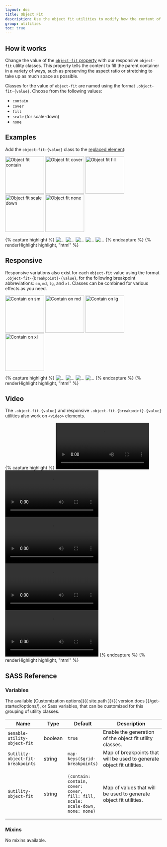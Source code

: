```yaml
---
layout: doc
title: Object Fit
description: Use the object fit utilities to modify how the content of a <a href="https://developer.mozilla.org/en-US/docs/Web/CSS/Replaced_element">replaced element</a>, such as an <code>&lt;img&gt;</code> or <code>&lt;video&gt;</code>, should be resized to fit its container.
group: utilities
toc: true
---
```


## How it works

Change the value of the [`object-fit` property](https://developer.mozilla.org/en-US/docs/Web/CSS/object-fit) with our responsive `object-fit` utility classes. This property tells the content to fill the parent container in a variety of ways, such as preserving the aspect ratio or stretching to take up as much space as possible.

Classes for the value of `object-fit` are named using the format `.object-fit-{value}`. Choose from the following values:

- `contain`
- `cover`
- `fill`
- `scale` (for scale-down)
- `none`

## Examples

Add the `object-fit-{value}` class to the [replaced element](https://developer.mozilla.org/en-US/docs/Web/CSS/Replaced_element):

<div class="cf-example d-flex overflow-auto">
  <img style="width: 125px; height: 120px;" class="me-0_25 object-fit-contain border radius" src="{{ site.path }}/assets/{{ version.docs }}/img/test.gif" alt="Object fit contain">
  <img style="width: 125px; height: 120px;" class="me-0_25 object-fit-cover border radius" src="{{ site.path }}/assets/{{ version.docs }}/img/test.gif" alt="Object fit cover">
  <img style="width: 125px; height: 120px;" class="me-0_25 object-fit-fill border radius" src="{{ site.path }}/assets/{{ version.docs }}/img/test.gif" alt="Object fit fill">
  <img style="width: 125px; height: 120px;" class="me-0_25 object-fit-contain scale radius" src="{{ site.path }}/assets/{{ version.docs }}/img/test.gif" alt="Object fit scale down">
  <img style="width: 125px; height: 120px;" class="me-0_25 object-fit-none border radius" src="{{ site.path }}/assets/{{ version.docs }}/img/test.gif" alt="Object fit none">
</div>

{% capture highlight %}
<img src="..." class="object-fit-contain border radius" alt="...">
<img src="..." class="object-fit-cover border radius" alt="...">
<img src="..." class="object-fit-fill border radius" alt="...">
<img src="..." class="object-fit-scale border radius" alt="...">
<img src="..." class="object-fit-none border radius" alt="...">
{% endcapture %}
{% renderHighlight highlight, "html" %}

## Responsive

Responsive variations also exist for each `object-fit` value using the format `.object-fit-{breakpoint}-{value}`, for the following breakpoint abbreviations: `sm`, `md`, `lg`, and `xl`. Classes can be combined for various effects as you need.

<div class="cf-example d-flex overflow-auto">
  <img style="width: 125px; height: 120px;" class="me-0_25 object-fit-sm-contain border radius" src="{{ site.path }}/assets/{{ version.docs }}/img/test.gif" alt="Contain on sm">
  <img style="width: 125px; height: 120px;" class="me-0_25 object-fit-md-contain border radius" src="{{ site.path }}/assets/{{ version.docs }}/img/test.gif" alt="Contain on md">
  <img style="width: 125px; height: 120px;" class="me-0_25 object-fit-lg-contain border radius" src="{{ site.path }}/assets/{{ version.docs }}/img/test.gif" alt="Contain on lg">
  <img style="width: 125px; height: 120px;" class="me-0_25 object-fit-xl-contain border radius" src="{{ site.path }}/assets/{{ version.docs }}/img/test.gif" alt="Contain on xl">
</div>

{% capture highlight %}
<img src="..." class="object-fit-sm-contain border radius" alt="...">
<img src="..." class="object-fit-md-contain border radius" alt="...">
<img src="..." class="object-fit-mg-contain border radius" alt="...">
<img src="..." class="object-fit-xl-contain border radius" alt="...">
{% endcapture %}
{% renderHighlight highlight, "html" %}

## Video

The `.object-fit-{value}` and responsive `.object-fit-{breakpoint}-{value}` utilities also work on `<video>` elements.

{% capture highlight %}
<video src="..." class="object-fit-contain" autoplay></video>
<video src="..." class="object-fit-cover" autoplay></video>
<video src="..." class="object-fit-fill" autoplay></video>
<video src="..." class="object-fit-scale" autoplay></video>
<video src="..." class="object-fit-none" autoplay></video>
{% endcapture %}
{% renderHighlight highlight, "html" %}

## SASS Reference

### Variables

The available [Customization options]({{ site.path }}/{{ version.docs }}/get-started/options/), or Sass variables, that can be customized for this grouping of utility classes.

<div class="table-scroll">
  <table class="table table-bordered table-striped">
    <thead>
      <tr>
        <th style="width: 100px;">Name</th>
        <th style="width: 50px;">Type</th>
        <th style="width: 50px;">Default</th>
        <th>Description</th>
      </tr>
    </thead>
    <tbody>
      <tr>
        <td><code>$enable-utility-object-fit</code></td>
        <td>boolean</td>
        <td><code>true</code></td>
        <td>
          Enable the generation of the object fit utility classes.
        </td>
      </tr>
      <tr>
        <td><code>$utility-object-fit-breakpoints</code></td>
        <td>string</td>
        <td><code>map-keys($grid-breakpoints)</code></td>
        <td>
          Map of breakpoints that will be used to generate object fit utilities.
        </td>
      </tr>
      <tr>
        <td><code>$utility-object-fit</code></td>
        <td>string</td>
        <td><pre><code>(contain: contain,
cover: cover,
fill: fill,
scale: scale-down,
none: none)</code></pre></td>
        <td>
          Map of values that will be used to generate object fit utilities.
        </td>
      </tr>
    </tbody>
  </table>
</div>

### Mixins

No mixins available.
